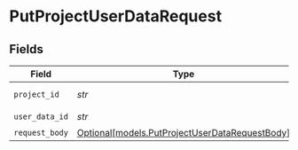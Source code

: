 # PutProjectUserDataRequest


## Fields

| Field                                                                                        | Type                                                                                         | Required                                                                                     | Description                                                                                  |
| -------------------------------------------------------------------------------------------- | -------------------------------------------------------------------------------------------- | -------------------------------------------------------------------------------------------- | -------------------------------------------------------------------------------------------- |
| `project_id`                                                                                 | *str*                                                                                        | :heavy_check_mark:                                                                           | Project ID or Slug                                                                           |
| `user_data_id`                                                                               | *str*                                                                                        | :heavy_check_mark:                                                                           | N/A                                                                                          |
| `request_body`                                                                               | [Optional[models.PutProjectUserDataRequestBody]](../models/putprojectuserdatarequestbody.md) | :heavy_minus_sign:                                                                           | N/A                                                                                          |